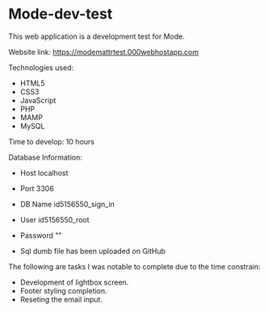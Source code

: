 # Mode-dev-test
This web application is a development test for Mode. 

Website link: 
https://modemattrtest.000webhostapp.com

Technologies used:
 - HTML5
 - CSS3
 - JavaScript
 - PHP
 - MAMP
 - MySQL
 
 Time to develop: 10 hours
 
 Database Information:
 - Host	    localhost
 - Port	    3306
 - DB Name	id5156550_sign_in
 - User     id5156550_root
 - Password	"" 
 
 - Sql dumb file has been uploaded on GitHub
 
 The following are tasks I was notable to complete due to the time constrain:
 - Development of lightbox screen.
 - Footer styling completion.
 - Reseting the email input. 
